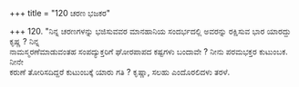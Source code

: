 +++
title = "120 ಚರಣ ಭಜಕರ"

+++
120. "ನಿನ್ನ ಚರಣಗಳನ್ನು ಭಜಿಸುವವರ ಮಾನಹಾನಿಯ ಸಂದರ್ಭದಲ್ಲಿ ಅವರನ್ನು ರಕ್ಷಿಸುವ ಭಾರ ಯಾರದ್ದು ಕೃಷ್ಣ ? ನಿನ್ನ   
ನಾಮಸ್ಮರಣೆಮಾಡುವಂತಹ ಸಂಪದ್ಯುಕ್ತರಿಗೆ ಘೋರಪಾಪದ ಕಷ್ಟಗಳು ಬಂದಾವೇ ? ನೀನು ಪರಮಭಕ್ತರ ಕುಟುಂಬಕ. ನೀನೇ   
ಕರುಣೆ ತೋರಿಸದಿದ್ದರೆ ಕುಟುಂಬಕ್ಕೆ ಯಾರು ಗತಿ ? ಕೃಷ್ಣಾ, ಸಲಹು ಎಂದೊರಲಿದಳು ತರಳೆ.